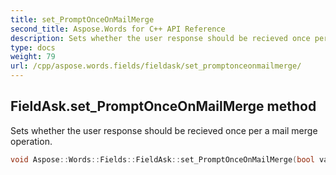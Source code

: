 ```yaml
---
title: set_PromptOnceOnMailMerge
second_title: Aspose.Words for C++ API Reference
description: Sets whether the user response should be recieved once per a mail merge operation.
type: docs
weight: 79
url: /cpp/aspose.words.fields/fieldask/set_promptonceonmailmerge/
---
```

## FieldAsk.set_PromptOnceOnMailMerge method


Sets whether the user response should be recieved once per a mail merge operation.

```cpp
void Aspose::Words::Fields::FieldAsk::set_PromptOnceOnMailMerge(bool value)
```

